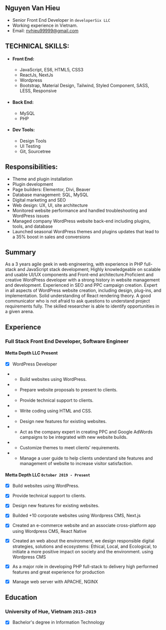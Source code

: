 ## Nguyen Van Hieu

* Senior Front End Developer in `developerSix LLC`
* Working experience in Vietnam.
* Email: [nvhieu99999@gmail.com](mailto:nvhieu99999@gmail.com)


## TECHNICAL SKILLS:

* #### Front End:
	* JavaScript, ES6, HTML5, CSS3
	* ReactJs, NextJs
	* Wordpress
  	* Bootstrap, Material Design, Tailwind, Styled Component, SASS, LESS, Responsive
	
* #### Back End:
	* MySQL
	* PHP

* #### Dev Tools:
	* Design Tools
	* UI Testing
	* Git, Sourcetree


## Responsibilities:
- Theme and plugin installation
- Plugin development
- Page builders: Elementor, Divi, Beaver
- Database management: SQL, MySQL
- Digital marketing and SEO
- Web design: UX, UI, site architecture
- Monitored website performance and handled troubleshooting and WordPress issues
- Managed company WordPress website back-end including plugins, tools, and database
- Launched seasonal WordPress themes and plugins updates that lead to a 35% boost in sales and conversions

## Summary

As a 3 years agile geek in web engineering, with experience in PHP full-stack and JavaScript stack development; Highly knowledgeable on scalable and usable UI/UX components and Front-end architecture.Proficient and creative WordPress developer with a strong history in website management and development. Experienced in SEO and PPC campaign creation. Expert in all aspects of WordPress website creation, including design, plug-ins, and implementation. Solid understanding of React rendering theory. A good communicator who is not afraid to ask questions to understand project requirements fully. The skilled researcher is able to identify opportunities in a given arena.

## Experience

### **Full Stack Front End Developer, Software Engineer**
#### Metta Depth LLC Present
- [x] WordPress Developer

- * Build websites using WordPress.
- * Prepare website proposals to present to clients.
- * Provide technical support to clients.
- * Write coding using HTML and CSS.
- * Design new features for existing websites.
- * Act as the company expert in creating PPC and Google AdWords campaigns to be integrated with new website builds.
- * Customize themes to meet clients’ requirements.
- * Manage a user guide to help clients understand site features and management of website to increase visitor satisfaction.

#### Metta Depth LLC `October 2019 - Present`
- [x] Build websites using WordPress.
- [x] Provide technical support to clients.
- [x] Design new features for existing websites.
- [x] Builded +10 corporate websites using Wordpress CMS, Next.js
- [x] Created an e-commerce website and an associate cross-platform app using Wordpress CMS, React Native
- [x] Created an web about the environment, we design responsible digital strategies, solutions and ecosystems: Ethical, Local, and Ecological, to initiate a more positive impact on society and the environment. using Wordpress CMS
- [x] As a major role in developing PHP full-stack to delivery high performed features and great experience for production
- [x] Manage web server with APACHE, NGINX


## Education

### University of Hue, Vietnam `2015-2019`
- [x] Bachelor's degree in Information Technology

